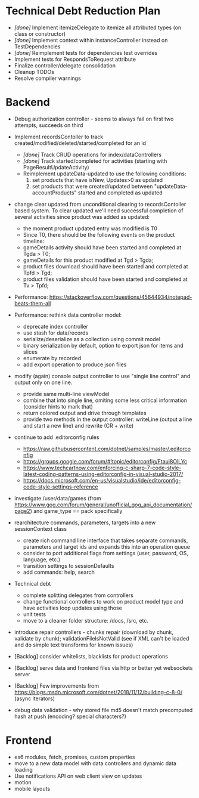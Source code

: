 Technical Debt Reduction Plan
=============================

- *[done]* Implement itemizeDelegate to itemize all attributed types (on class or constructor)
- *[done]* Implement context within instanceController instead on TestDependencies
- *[done]* Reimplement tests for dependencies test overrides
- Implement tests for RespondsToRequest attribute
- Finalize controller/delegate consolidation
- Cleanup TODOs
- Resolve compiler warnings

Backend
=======

- Debug authorization controller - seems to always fail on first two attempts, succeeds on third

- Implement recordsContoller to track created/modified/deleted/started/completed for an id
    - *[done]* Track CRUD operations for index/dataControllers
    - *[done]* Track started/completed for activities (starting with PageResultUpdateActivity)
    - Reimplement updateData-updated to use the following conditions:
        1) set products that have isNew, Updates>0 as updated
        2) set products that were created/updated between "updateData-accountProducts" started and completed as updated

- change clear updated from unconditional clearing to recordsContoller based system. 
To clear updated we'll need successful completion of several activities since product was added as updated:
    - the moment product updated entry was modified is T0
    - Since T0, there should be the following events on the product timeline:
    - gameDetails activity should have been started and completed at Tgda > T0;
    - gameDetails for this product modified at Tgd > Tgda;
    - product files download should have been started and completed at Tpfd > Tgd;
    - product files validation should have been started and completed at Tv > Tpfd;

- Performance: https://stackoverflow.com/questions/45644934/notepad-beats-them-all
- Performance: rethink data controller model:
    - deprecate index controller
    - use stash for data/records
    - serialize/deserialize as a collection using commit model
    - binary serialization by default, option to export json for items and slices
    - enumerate by recorded
    - add export operation to produce json files

- modify (again) console output controller to use "single line control" and output only on one line.
    - provide same multi-line viewModel
    - combine that into single line, omiting some less critical information (consider hints to mark that)
    - return colored output and drive through templates
    - provide two methods in the output controller: writeLine (output a line and start a new line) and rewrite (CR + write)

- continue to add .editorconfig rules
    - https://raw.githubusercontent.com/dotnet/samples/master/.editorconfig
    - https://groups.google.com/forum/#!topic/editorconfig/Ftaui8OlLYc
    - https://www.techcartnow.com/enforcing-c-sharp-7-code-style-latest-coding-patterns-using-editorconfig-in-visual-studio-2017/
    - https://docs.microsoft.com/en-us/visualstudio/ide/editorconfig-code-style-settings-reference

- investigate /user/data/games (from https://www.gog.com/forum/general/unofficial_gog_api_documentation/page2) and game_type == pack specifically

- rearchitecture commands, parameters, targets into a new sessionContext class
    - create rich command line interface that takes separate commands, parameters and target ids and expands this into an operation queue
    - consider to port additional flags from settings (user, password, OS, language, etc.)
    - transition settings to sessionDefaults 
    - add commands: help, search

- Technical debt
    - complete splitting delegates from controllers
    - change functional controllers to work on product model type and have activities loop updates using those 
    - unit tests
    - move to a cleaner folder structure: /docs, /src, etc.

- introduce repair controllers - chunks repair (download by chunk, validate by chunk); validationFileIsNotValid (see if XML can't be loaded and do simple text transforms for known issues)

- [Backlog] consider whitelists, blacklists for product operations

- [Backlog] serve data and frontend files via http or better yet websockets server

- [Backlog] Few improvements from https://blogs.msdn.microsoft.com/dotnet/2018/11/12/building-c-8-0/ (async iterators)

- debug data validation - why stored file md5 doesn't match precomputed hash at push (encoding? special characters?)

Frontend
========

- es6 modules, fetch, promises, custom properties
- move to a new data model with data controllers and dynamic data loading
- Use notifications API on web client view on updates
- motion
- mobile layouts
